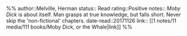 %%
author::Melville, Herman
status:: Read
rating::Positive
notes:: *Moby Dick* is about itself. Man grasps at true knowledge, but falls short. Never skip the 'non-fictional' chapters.
date-read::20171126
link:: [[1 notes/11 media/111 books/Moby Dick, or the Whale|link]]
%%